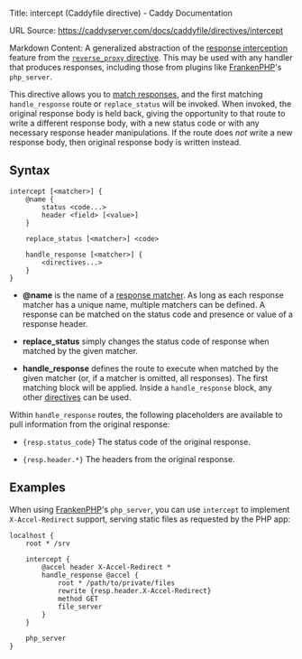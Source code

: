 Title: intercept (Caddyfile directive) - Caddy Documentation

URL Source: https://caddyserver.com/docs/caddyfile/directives/intercept

Markdown Content:
A generalized abstraction of the [response interception](https://caddyserver.com/docs/caddyfile/directives/reverse_proxy#intercepting-responses) feature from the [`reverse_proxy` directive](https://caddyserver.com/docs/caddyfile/directives/reverse_proxy). This may be used with any handler that produces responses, including those from plugins like [FrankenPHP](https://frankenphp.dev/)'s `php_server`.

This directive allows you to [match responses](https://caddyserver.com/docs/caddyfile/response-matchers), and the first matching `handle_response` route or `replace_status` will be invoked. When invoked, the original response body is held back, giving the opportunity to that route to write a different response body, with a new status code or with any necessary response header manipulations. If the route does _not_ write a new response body, then original response body is written instead.

Syntax
------

```
intercept [<matcher>] {
	@name {
		status <code...>
		header <field> [<value>]
	}

	replace_status [<matcher>] <code>

	handle_response [<matcher>] {
		<directives...>
	}
}
```

*   **@name** is the name of a [response matcher](https://caddyserver.com/docs/caddyfile/response-matchers). As long as each response matcher has a unique name, multiple matchers can be defined. A response can be matched on the status code and presence or value of a response header.
    
*   **replace\_status** simply changes the status code of response when matched by the given matcher.
    
*   **handle\_response** defines the route to execute when matched by the given matcher (or, if a matcher is omitted, all responses). The first matching block will be applied. Inside a `handle_response` block, any other [directives](https://caddyserver.com/docs/caddyfile/directives) can be used.
    

Within `handle_response` routes, the following placeholders are available to pull information from the original response:

*   `{resp.status_code}` The status code of the original response.
    
*   `{resp.header.*}` The headers from the original response.
    

Examples
--------

When using [FrankenPHP](https://frankenphp.dev/)'s `php_server`, you can use `intercept` to implement `X-Accel-Redirect` support, serving static files as requested by the PHP app:

```
localhost {
	root * /srv

	intercept {
		@accel header X-Accel-Redirect *
		handle_response @accel {
			root * /path/to/private/files
			rewrite {resp.header.X-Accel-Redirect}
			method GET
			file_server
		}
	}

	php_server
}
```
